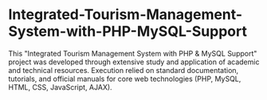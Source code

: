 # Integrated-Tourism-Management-System-with-PHP-MySQL-Support
This "Integrated Tourism Management System with PHP &amp; MySQL Support" project was developed through extensive study and application of academic and technical resources. Execution relied on standard documentation, tutorials, and official manuals for core web technologies (PHP, MySQL, HTML, CSS, JavaScript, AJAX). 

